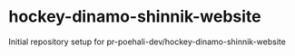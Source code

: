 # hockey-dinamo-shinnik-website

Initial repository setup for pr-poehali-dev/hockey-dinamo-shinnik-website